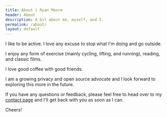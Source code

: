 ```yaml
---
title: About | Ryan Moore
header: About
description: A bit about me, myself, and I.
permalink: /about/
layout: default
---
```


I like to be active. I love any excuse to stop what I'm doing and go outside.

I enjoy any form of exercise (mainly cycling, lifting, and running), reading, and classic films.

I love good coffee with good friends.

I am a growing privacy and open source advocate and I look forward to exploring
this more in the future.

If you have any questions or feedback, please feel free to head over to my [contact page](https://rmooreblog.netlify.app/contact/) and I'll get back with you as soon as I can.

Cheers!
